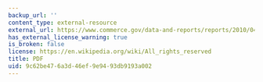 ```yaml
---
backup_url: ''
content_type: external-resource
external_url: https://www.commerce.gov/data-and-reports/reports/2010/04/us-carbon-dioxide-emissions-and-intensities-over-time-detailed-accounting
has_external_license_warning: true
is_broken: false
license: https://en.wikipedia.org/wiki/All_rights_reserved
title: PDF
uid: 9c62be47-6a3d-46ef-9e94-93db9193a002
---
```

